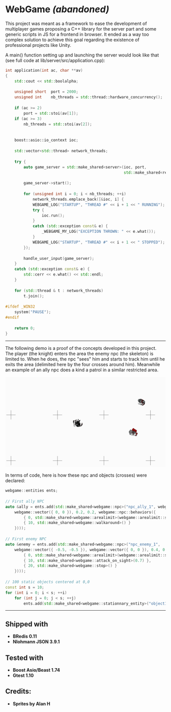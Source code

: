 

# WebGame *(abandoned)*

This project was meant as a framework to ease the development of multiplayer games proposing a C++ library for the server part and some generic scripts in JS for a frontend in browser. It ended as a way too complex solution to achieve this goal regarding the existence of professional projects like Unity.

A main() function setting up and launching the server would look like that (see full code at lib/server/src/application.cpp):
```cpp
int application(int ac, char **av)
{
    std::cout << std::boolalpha;

    unsigned short  port = 2000;
    unsigned int    nb_threads = std::thread::hardware_concurrency();

    if (ac >= 2)
        port = std::stoi(av[1]);
    if (ac >= 3)
        nb_threads = std::stoi(av[2]);


    boost::asio::io_context ioc;

    std::vector<std::thread> network_threads;

    try {
        auto game_server = std::make_shared<server>(ioc, port,
                                                    std::make_shared<redis_persistence>(ioc, "localhost"));

        game_server->start();

        for (unsigned int i = 0; i < nb_threads; ++i)
            network_threads.emplace_back([&ioc, i] {
            WEBGAME_LOG("STARTUP", "THREAD #" << i + 1 << " RUNNING");
            try {
                ioc.run();
            }
            catch (std::exception const& e) {
                _WEBGAME_MY_LOG("EXCEPTION THROWN: " << e.what());
            }
            WEBGAME_LOG("STARTUP", "THREAD #" << i + 1 << " STOPPED");
        });

        handle_user_input(game_server);
    }
    catch (std::exception const& e) {
        std::cerr << e.what() << std::endl;
    }

    for (std::thread & t : network_threads)
        t.join();

#ifdef _WIN32
    system("PAUSE");
#endif

    return 0;
}
```

------------
The following demo is a proof of the concepts developed in this project. The player (the knight) enters the area the enemy npc (the skeleton) is limited to. When he does, the npc "sees" him and starts to track him until he exits the area (delimited here by the four crosses around him). Meanwhile an example of an ally npc does a kind a patrol in a similar restricted area.

![Demo](https://raw.githubusercontent.com/greenislet/webgame/main/extra/demo.gif "Demo")

In terms of code, here is how these npc and objects (crosses) were declared:
```cpp
webgame::entities ents;

// First ally NPC
auto &ally = ents.add(std::make_shared<webgame::npc>("npc_ally_1", webgame::vector({ 0.5, 0.5 }),
    webgame::vector({ 0, 0 }), 0.2, 0.2, webgame::npc::behaviors({
        { 0, std::make_shared<webgame::arealimit>(webgame::arealimit::square, 0.5, webgame::vector({ 0.5, 0.5 })) } ,
        { 10, std::make_shared<webgame::walkaround>() }
    })));

// First enemy NPC
auto &enemy = ents.add(std::make_shared<webgame::npc>("npc_enemy_1",
    webgame::vector({ -0.5, -0.5 }), webgame::vector({ 0, 0 }), 0.4, 0.4, webgame::npc::behaviors({
        { 0, std::make_shared<webgame::arealimit>(webgame::arealimit::square, 0.5f, webgame::vector({ -0.5, -0.5 })) } ,
        { 10, std::make_shared<webgame::attack_on_sight>(0.7) },
        { 20, std::make_shared<webgame::stop>() }
    })));

// 100 static objects centered at 0,0
const int s = 10;
for (int i = 0; i < s; ++i)
    for (int j = 0; j < s; ++j)
        ents.add(std::make_shared<webgame::stationnary_entity>("object1", webgame::vector({ i - s / 2. , j - s / 2. })));
````


------------

## Shipped with

- **BRedis 0.11**
- **Nlohmann JSON 3.9.1**

## Tested with

- **Boost Asio/Beast 1.74**
- **Gtest 1.10**

## Credits:

- **Sprites by Alan H**

